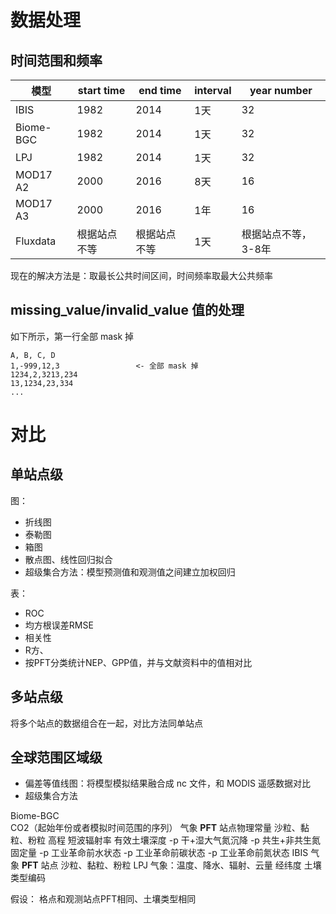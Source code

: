 # 数据处理
## 时间范围和频率

| 模型      | start time   | end time     | interval | year number  |
|-----------|--------------|--------------|----------|--------------|
| IBIS      | 1982         | 2014         | 1天      | 32           |
| Biome-BGC | 1982         | 2014         | 1天      | 32           |
| LPJ       | 1982         | 2014         | 1天      | 32           |
| MOD17 A2  | 2000         | 2016         | 8天      | 16           |
| MOD17 A3  | 2000         | 2016         | 1年      | 16           |
| Fluxdata  | 根据站点不等 | 根据站点不等 | 1天      | 根据站点不等，3-8年 |

现在的解决方法是：取最长公共时间区间，时间频率取最大公共频率

## missing_value/invalid_value 值的处理
如下所示，第一行全部 mask 掉
```
A, B, C, D 
1,-999,12,3                 <- 全部 mask 掉
1234,2,3213,234
13,1234,23,334
...
```

# 对比
## 单站点级
图：
- 折线图
- 泰勒图
- 箱图
- 散点图、线性回归拟合
- 超级集合方法：模型预测值和观测值之间建立加权回归

表：
- ROC
- 均方根误差RMSE
- 相关性
- R方、
- 按PFT分类统计NEP、GPP值，并与文献资料中的值相对比

## 多站点级
将多个站点的数据组合在一起，对比方法同单站点

## 全球范围区域级
- 偏差等值线图：将模型模拟结果融合成 nc 文件，和 MODIS 遥感数据对比
- 超级集合方法

Biome-BGC           
    CO2（起始年份或者模拟时间范围的序列）
    气象
    **PFT**
    站点物理常量
        沙粒、黏粒、粉粒
        高程
        短波辐射率
        有效土壤深度
        -p 干+湿大气氮沉降
        -p 共生+非共生氮固定量
    -p 工业革命前水状态
    -p 工业革命前碳状态
    -p 工业革命前氮状态
IBIS
    气象
    **PFT**
    站点
        沙粒、黏粒、粉粒
LPJ
    气象：温度、降水、辐射、云量
    经纬度
    土壤类型编码

假设：
    格点和观测站点PFT相同、土壤类型相同
    